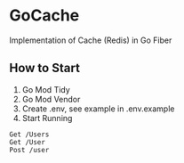 # GoCache
Implementation of Cache (Redis) in Go Fiber

## How to Start
1. Go Mod Tidy
2. Go Mod Vendor
3. Create .env, see example in .env.example
4. Start Running
```
Get /Users
Get /User
Post /user
```